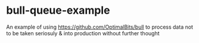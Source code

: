 # bull-queue-example

An example of using https://github.com/OptimalBits/bull to process data
not to be taken seriosuly & into production without further thought
